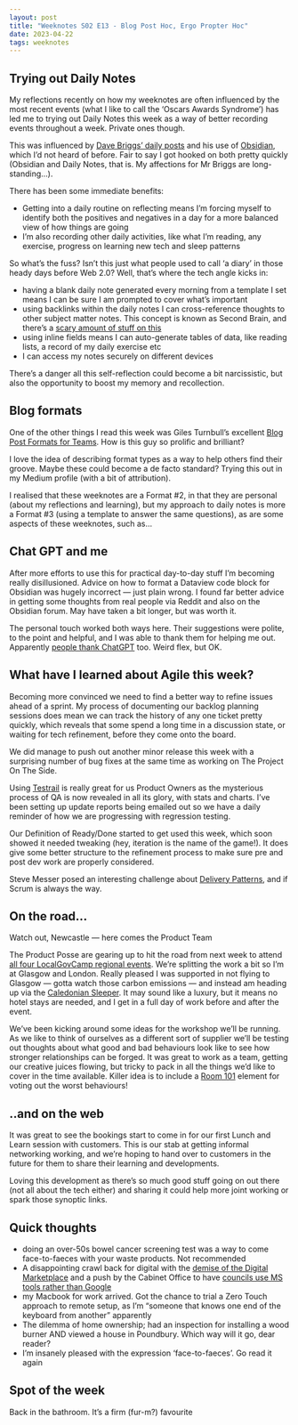 ```yaml
---
layout: post
title: "Weeknotes S02 E13 - Blog Post Hoc, Ergo Propter Hoc"
date: 2023-04-22
tags: weeknotes
---
```


## Trying out Daily Notes

My reflections recently on how my weeknotes are often influenced by the most recent events (what I like to call the ‘Oscars Awards Syndrome’) has led me to trying out Daily Notes this week as a way of better recording events throughout a week. Private ones though.

This was influenced by [Dave Briggs’ daily posts](https://da.vebrig.gs/2023/04/14/daily-note-for-14-april-2023/) and his use of [Obsidian](https://obsidian.md/), which I’d not heard of before. Fair to say I got hooked on both pretty quickly (Obsidian and Daily Notes, that is. My affections for Mr Briggs are long-standing…).

There has been some immediate benefits:

*   Getting into a daily routine on reflecting means I’m forcing myself to identify both the positives and negatives in a day for a more balanced view of how things are going
*   I’m also recording other daily activities, like what I’m reading, any exercise, progress on learning new tech and sleep patterns

So what’s the fuss? Isn’t this just what people used to call ‘a diary’ in those heady days before Web 2.0? Well, that’s where the tech angle kicks in:

*   having a blank daily note generated every morning from a template I set means I can be sure I am prompted to cover what’s important
*   using backlinks within the daily notes I can cross-reference thoughts to other subject matter notes. This concept is known as Second Brain, and there’s a [scary amount of stuff on this](http://www.buildingasecondbrain.com/)
*   using inline fields means I can auto-generate tables of data, like reading lists, a record of my daily exercise etc
*   I can access my notes securely on different devices

There’s a danger all this self-reflection could become a bit narcissistic, but also the opportunity to boost my memory and recollection.

## Blog formats

One of the other things I read this week was Giles Turnbull’s excellent [Blog Post Formats for Teams](https://www.usethehumanvoice.com/formats/). How is this guy so prolific and brilliant?

I love the idea of describing format types as a way to help others find their groove. Maybe these could become a de facto standard? Trying this out in my Medium profile (with a bit of attribution).

I realised that these weeknotes are a Format #2, in that they are personal (about my reflections and learning), but my approach to daily notes is more a Format #3 (using a template to answer the same questions), as are some aspects of these weeknotes, such as…

## Chat GPT and me

After more efforts to use this for practical day-to-day stuff I’m becoming really disillusioned. Advice on how to format a Dataview code block for Obsidian was hugely incorrect — just plain wrong. I found far better advice in getting some thoughts from real people via Reddit and also on the Obsidian forum. May have taken a bit longer, but was worth it.

The personal touch worked both ways here. Their suggestions were polite, to the point and helpful, and I was able to thank them for helping me out. Apparently [people thank ChatGPT](https://medium.com/technology-hits/should-you-thank-chatgpt-5039c053c529) too. Weird flex, but OK.

## What have I learned about Agile this week?

Becoming more convinced we need to find a better way to refine issues ahead of a sprint. My process of documenting our backlog planning sessions does mean we can track the history of any one ticket pretty quickly, which reveals that some spend a long time in a discussion state, or waiting for tech refinement, before they come onto the board.

We did manage to push out another minor release this week with a surprising number of bug fixes at the same time as working on The Project On The Side.

Using [Testrail](https://www.testrail.com/) is really great for us Product Owners as the mysterious process of QA is now revealed in all its glory, with stats and charts. I’ve been setting up update reports being emailed out so we have a daily reminder of how we are progressing with regression testing.

Our Definition of Ready/Done started to get used this week, which soon showed it needed tweaking (hey, iteration is the name of the game!). It does give some better structure to the refinement process to make sure pre and post dev work are properly considered.

Steve Messer posed an interesting challenge about [Delivery Patterns](https://visitmy.website/2023/04/21/the-slidehole/#delivery-patterns), and if Scrum is always the way.

## On the road…

Watch out, Newcastle — here comes the Product Team

The Product Posse are gearing up to hit the road from next week to attend [all four LocalGovCamp regional events](https://digitaltransform.org.uk/). We’re splitting the work a bit so I’m at Glasgow and London. Really pleased I was supported in not flying to Glasgow — gotta watch those carbon emissions — and instead am heading up via the [Caledonian Sleeper](https://www.sleeper.scot/). It may sound like a luxury, but it means no hotel stays are needed, and I get in a full day of work before and after the event.

We’ve been kicking around some ideas for the workshop we’ll be running. As we like to think of ourselves as a different sort of supplier we’ll be testing out thoughts about what good and bad behaviours look like to see how stronger relationships can be forged. It was great to work as a team, getting our creative juices flowing, but tricky to pack in all the things we’d like to cover in the time available. Killer idea is to include a [Room 101](https://en.wikipedia.org/wiki/Room_101_(British_TV_series)) element for voting out the worst behaviours!

## ..and on the web

It was great to see the bookings start to come in for our first Lunch and Learn session with customers. This is our stab at getting informal networking working, and we’re hoping to hand over to customers in the future for them to share their learning and developments.

Loving this development as there’s so much good stuff going on out there (not all about the tech either) and sharing it could help more joint working or spark those synoptic links.

## Quick thoughts

*   doing an over-50s bowel cancer screening test was a way to come face-to-faeces with your waste products. Not recommended
*   A disappointing crawl back for digital with the [demise of the Digital Marketplace](https://www.linkedin.com/posts/chrisfarthing_dos5-digitalmarketplace-dos6-activity-7054737301322506240-lcGl/?utm_source=share&utm_medium=member_ios) and a push by the Cabinet Office to have [councils use MS tools rather than Google](https://twitter.com/marxculture/status/1649078974172090369)
*   my Macbook for work arrived. Got the chance to trial a Zero Touch approach to remote setup, as I’m “someone that knows one end of the keyboard from another” apparently
*   The dilemma of home ownership; had an inspection for installing a wood burner AND viewed a house in Poundbury. Which way will it go, dear reader?
*   I’m insanely pleased with the expression ‘face-to-faeces’. Go read it again

## Spot of the week

Back in the bathroom. It’s a firm (fur-m?) favourite
